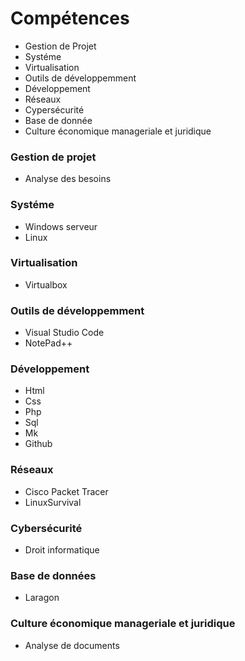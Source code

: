 # Compétences
- Gestion de Projet
- Systéme
- Virtualisation
- Outils de développemment
- Développement
- Réseaux
- Cypersécurité
- Base de donnée
- Culture économique manageriale et juridique

### Gestion de projet
- Analyse des besoins

### Systéme
- Windows serveur
- Linux

 ### Virtualisation
- Virtualbox

### Outils de développemment
  - Visual Studio Code
  - NotePad++

### Développement
- Html
- Css
- Php
- Sql
- Mk
- Github

### Réseaux
- Cisco Packet Tracer
- LinuxSurvival

### Cybersécurité
- Droit informatique

### Base de données
- Laragon

### Culture économique manageriale et juridique
- Analyse de documents





